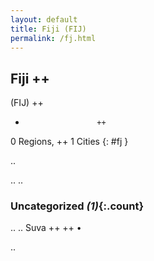 ```yaml
---
layout: default
title: Fiji (FIJ)
permalink: /fj.html
---
```



## Fiji   ++
(FIJ)  ++
-                     ++
0 Regions, ++
1 Cities
{: #fj }

.. 




.. 
.. 


### Uncategorized _(1)_{:.count}


..
..
Suva  ++
 ++
•




.. 
 
